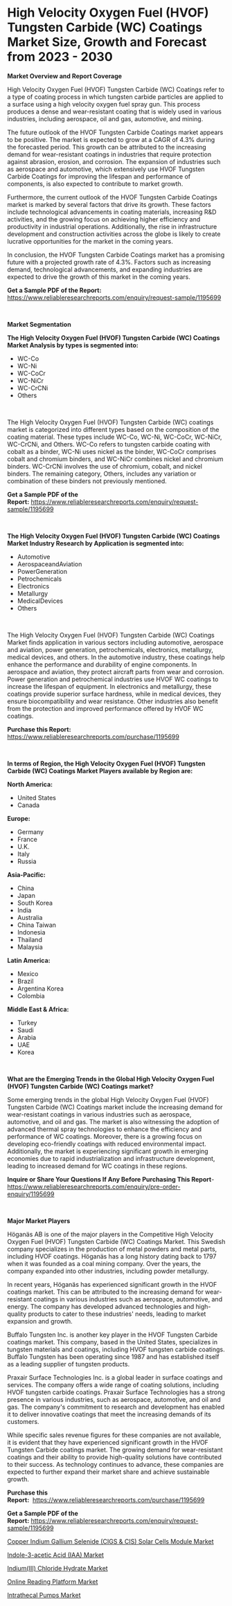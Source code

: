 <p><h1>High Velocity Oxygen Fuel (HVOF) Tungsten Carbide (WC) Coatings Market Size, Growth and Forecast from 2023 - 2030</h1></p><p><strong>Market Overview and Report Coverage</strong></p>
<p><p>High Velocity Oxygen Fuel (HVOF) Tungsten Carbide (WC) Coatings refer to a type of coating process in which tungsten carbide particles are applied to a surface using a high velocity oxygen fuel spray gun. This process produces a dense and wear-resistant coating that is widely used in various industries, including aerospace, oil and gas, automotive, and mining.</p><p>The future outlook of the HVOF Tungsten Carbide Coatings market appears to be positive. The market is expected to grow at a CAGR of 4.3% during the forecasted period. This growth can be attributed to the increasing demand for wear-resistant coatings in industries that require protection against abrasion, erosion, and corrosion. The expansion of industries such as aerospace and automotive, which extensively use HVOF Tungsten Carbide Coatings for improving the lifespan and performance of components, is also expected to contribute to market growth.</p><p>Furthermore, the current outlook of the HVOF Tungsten Carbide Coatings market is marked by several factors that drive its growth. These factors include technological advancements in coating materials, increasing R&D activities, and the growing focus on achieving higher efficiency and productivity in industrial operations. Additionally, the rise in infrastructure development and construction activities across the globe is likely to create lucrative opportunities for the market in the coming years.</p><p>In conclusion, the HVOF Tungsten Carbide Coatings market has a promising future with a projected growth rate of 4.3%. Factors such as increasing demand, technological advancements, and expanding industries are expected to drive the growth of this market in the coming years.</p></p>
<p><strong>Get a Sample PDF of the Report:</strong> <a href="https://www.reliableresearchreports.com/enquiry/request-sample/1195699">https://www.reliableresearchreports.com/enquiry/request-sample/1195699</a></p>
<p>&nbsp;</p>
<p><strong>Market Segmentation</strong></p>
<p><strong>The High Velocity Oxygen Fuel (HVOF) Tungsten Carbide (WC) Coatings Market Analysis by types is segmented into:</strong></p>
<p><ul><li>WC-Co</li><li>WC-Ni</li><li>WC-CoCr</li><li>WC-NiCr</li><li>WC-CrCNi</li><li>Others</li></ul></p>
<p>&nbsp;</p>
<p><p>The High Velocity Oxygen Fuel (HVOF) Tungsten Carbide (WC) coatings market is categorized into different types based on the composition of the coating material. These types include WC-Co, WC-Ni, WC-CoCr, WC-NiCr, WC-CrCNi, and Others. WC-Co refers to tungsten carbide coating with cobalt as a binder, WC-Ni uses nickel as the binder, WC-CoCr comprises cobalt and chromium binders, and WC-NiCr combines nickel and chromium binders. WC-CrCNi involves the use of chromium, cobalt, and nickel binders. The remaining category, Others, includes any variation or combination of these binders not previously mentioned.</p></p>
<p><strong>Get a Sample PDF of the Report:</strong>&nbsp;<a href="https://www.reliableresearchreports.com/enquiry/request-sample/1195699">https://www.reliableresearchreports.com/enquiry/request-sample/1195699</a></p>
<p>&nbsp;</p>
<p><strong>The High Velocity Oxygen Fuel (HVOF) Tungsten Carbide (WC) Coatings Market Industry Research by Application is segmented into:</strong></p>
<p><ul><li>Automotive</li><li>AerospaceandAviation</li><li>PowerGeneration</li><li>Petrochemicals</li><li>Electronics</li><li>Metallurgy</li><li>MedicalDevices</li><li>Others</li></ul></p>
<p>&nbsp;</p>
<p><p>The High Velocity Oxygen Fuel (HVOF) Tungsten Carbide (WC) Coatings Market finds application in various sectors including automotive, aerospace and aviation, power generation, petrochemicals, electronics, metallurgy, medical devices, and others. In the automotive industry, these coatings help enhance the performance and durability of engine components. In aerospace and aviation, they protect aircraft parts from wear and corrosion. Power generation and petrochemical industries use HVOF WC coatings to increase the lifespan of equipment. In electronics and metallurgy, these coatings provide superior surface hardness, while in medical devices, they ensure biocompatibility and wear resistance. Other industries also benefit from the protection and improved performance offered by HVOF WC coatings.</p></p>
<p><strong>Purchase this Report:</strong>&nbsp; <a href="https://www.reliableresearchreports.com/purchase/1195699">https://www.reliableresearchreports.com/purchase/1195699</a></p>
<p>&nbsp;</p>
<p><strong>In terms of Region, the High Velocity Oxygen Fuel (HVOF) Tungsten Carbide (WC) Coatings Market Players available by Region are:</strong></p>
<p>
    <p> <strong> North America: </strong>
        <ul>
            <li>United States</li>
            <li>Canada</li>
        </ul>
        </p> 
    <p> <strong> Europe: </strong>
        <ul>
            <li>Germany</li>
            <li>France</li>
            <li>U.K.</li>
            <li>Italy</li>
            <li>Russia</li>
        </ul>
        </p> 
    <p> <strong> Asia-Pacific: </strong>
        <ul>
            <li>China</li>
            <li>Japan</li>
            <li>South Korea</li>
            <li>India</li>
            <li>Australia</li>
            <li>China Taiwan</li>
            <li>Indonesia</li>
            <li>Thailand</li>
            <li>Malaysia</li>
        </ul>
        </p> 
    <p> <strong> Latin America: </strong>
        <ul>
            <li>Mexico</li>
            <li>Brazil</li>
            <li>Argentina Korea</li>
            <li>Colombia</li>
        </ul>
        </p> 
    <p> <strong> Middle East & Africa: </strong>
        <ul>
            <li>Turkey</li>
            <li>Saudi</li>
            <li>Arabia</li>
            <li>UAE</li>
            <li>Korea</li>
        </ul>
    </p>
    </p>
<p>&nbsp;</p>
<p><strong>What are the Emerging Trends in the Global High Velocity Oxygen Fuel (HVOF) Tungsten Carbide (WC) Coatings market?</strong></p>
<p><p>Some emerging trends in the global High Velocity Oxygen Fuel (HVOF) Tungsten Carbide (WC) Coatings market include the increasing demand for wear-resistant coatings in various industries such as aerospace, automotive, and oil and gas. The market is also witnessing the adoption of advanced thermal spray technologies to enhance the efficiency and performance of WC coatings. Moreover, there is a growing focus on developing eco-friendly coatings with reduced environmental impact. Additionally, the market is experiencing significant growth in emerging economies due to rapid industrialization and infrastructure development, leading to increased demand for WC coatings in these regions.</p></p>
<p><strong>Inquire or Share Your Questions If Any Before Purchasing This Report</strong>- <a href="https://www.reliableresearchreports.com/enquiry/pre-order-enquiry/1195699">https://www.reliableresearchreports.com/enquiry/pre-order-enquiry/1195699</a></p>
<p>&nbsp;</p>
<p><strong>Major Market Players</strong></p>
<p><p>Höganäs AB is one of the major players in the Competitive High Velocity Oxygen Fuel (HVOF) Tungsten Carbide (WC) Coatings Market. This Swedish company specializes in the production of metal powders and metal parts, including HVOF coatings. Höganäs has a long history dating back to 1797 when it was founded as a coal mining company. Over the years, the company expanded into other industries, including powder metallurgy.</p><p>In recent years, Höganäs has experienced significant growth in the HVOF coatings market. This can be attributed to the increasing demand for wear-resistant coatings in various industries such as aerospace, automotive, and energy. The company has developed advanced technologies and high-quality products to cater to these industries' needs, leading to market expansion and growth.</p><p>Buffalo Tungsten Inc. is another key player in the HVOF Tungsten Carbide coatings market. This company, based in the United States, specializes in tungsten materials and coatings, including HVOF tungsten carbide coatings. Buffalo Tungsten has been operating since 1987 and has established itself as a leading supplier of tungsten products.</p><p>Praxair Surface Technologies Inc. is a global leader in surface coatings and services. The company offers a wide range of coating solutions, including HVOF tungsten carbide coatings. Praxair Surface Technologies has a strong presence in various industries, such as aerospace, automotive, and oil and gas. The company's commitment to research and development has enabled it to deliver innovative coatings that meet the increasing demands of its customers.</p><p>While specific sales revenue figures for these companies are not available, it is evident that they have experienced significant growth in the HVOF Tungsten Carbide coatings market. The growing demand for wear-resistant coatings and their ability to provide high-quality solutions have contributed to their success. As technology continues to advance, these companies are expected to further expand their market share and achieve sustainable growth.</p></p>
<p><strong>Purchase this Report:</strong>&nbsp;&nbsp;<a href="https://www.reliableresearchreports.com/purchase/1195699">https://www.reliableresearchreports.com/purchase/1195699</a></p>
<p></p>
<p><strong>Get a Sample PDF of the Report:</strong>&nbsp;<a href="https://www.reliableresearchreports.com/enquiry/request-sample/1195699">https://www.reliableresearchreports.com/enquiry/request-sample/1195699</a></p>
<p><p><a href="https://www.linkedin.com/pulse/decoding-copper-indium-gallium-selenide-cigs-amp-cis-solar-evtne/">Copper Indium Gallium Selenide (CIGS & CIS) Solar Cells Module Market</a></p><p><a href="https://www.linkedin.com/pulse/indole-3-acetic-acid-iaa-market-insights-players-forecast-tcrde/">Indole-3-acetic Acid (IAA) Market</a></p><p><a href="https://github.com/kipkeeva/Market-Research-Report-List-1/blob/main/indiumiii-chloride-hydrate-market.md">Indium(III) Chloride Hydrate Market</a></p><p><a href="https://medium.com/@jasonmartin866/online-reading-platform-market-size-cagr-trends-2024-2030-8c91a5373ad8">Online Reading Platform Market</a></p><p><a href="https://medium.com/@williammann19/intrathecal-pumps-market-size-cagr-trends-2024-2030-33b9f4933f3e">Intrathecal Pumps Market</a></p></p>